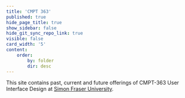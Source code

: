 ```yaml
---
title: 'CMPT 363'
published: true
hide_page_title: true
show_sidebar: false
hide_git_sync_repo_link: true
visible: false
card_width: '5'
content:
    order:
        by: folder
        dir: desc
---
```


This site contains past, current and future offerings of CMPT-363 User Interface Design at [Simon Fraser University](https://www.sfu.ca/).
